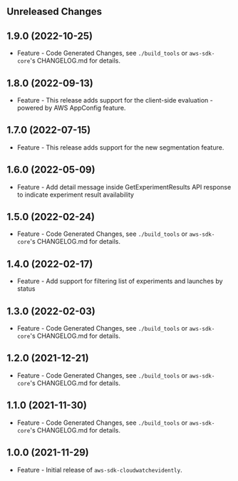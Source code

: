 Unreleased Changes
------------------

1.9.0 (2022-10-25)
------------------

* Feature - Code Generated Changes, see `./build_tools` or `aws-sdk-core`'s CHANGELOG.md for details.

1.8.0 (2022-09-13)
------------------

* Feature - This release adds support for the client-side evaluation - powered by AWS AppConfig feature.

1.7.0 (2022-07-15)
------------------

* Feature - This release adds support for the new segmentation feature.

1.6.0 (2022-05-09)
------------------

* Feature - Add detail message inside GetExperimentResults API response to indicate experiment result availability

1.5.0 (2022-02-24)
------------------

* Feature - Code Generated Changes, see `./build_tools` or `aws-sdk-core`'s CHANGELOG.md for details.

1.4.0 (2022-02-17)
------------------

* Feature - Add support for filtering list of experiments and launches by status

1.3.0 (2022-02-03)
------------------

* Feature - Code Generated Changes, see `./build_tools` or `aws-sdk-core`'s CHANGELOG.md for details.

1.2.0 (2021-12-21)
------------------

* Feature - Code Generated Changes, see `./build_tools` or `aws-sdk-core`'s CHANGELOG.md for details.

1.1.0 (2021-11-30)
------------------

* Feature - Code Generated Changes, see `./build_tools` or `aws-sdk-core`'s CHANGELOG.md for details.

1.0.0 (2021-11-29)
------------------

* Feature - Initial release of `aws-sdk-cloudwatchevidently`.

